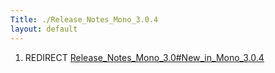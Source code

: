```yaml
---
Title: ./Release_Notes_Mono_3.0.4
layout: default
---
```


1.  REDIRECT
    [Release\_Notes\_Mono\_3.0\#New\_in\_Mono\_3.0.4](Release_Notes_Mono_3.0#New_in_Mono_3.0.4{{site.url}}/ "wikilink")
